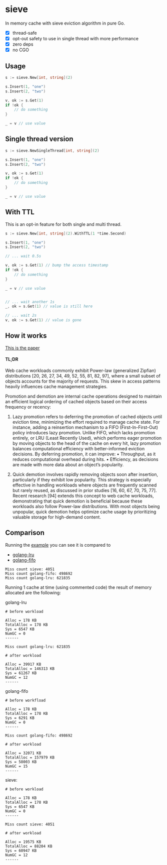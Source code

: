 # sieve

In memory cache with sieve eviction algorithm in pure Go.

- [x] thread-safe
- [x] opt-out safety to use in single thread with more performance
- [x] zero deps
- [x] no CGO

## Usage

```go
s := sieve.New[int, string](2)

s.Insert(1, "one")
s.Insert(2, "two")

v, ok := s.Get(1)
if !ok {
    // do something
}

_ = v // use value
```

## Single thread version

```go
s := sieve.NewSingleThread[int, string](2)

s.Insert(1, "one")
s.Insert(2, "two")

v, ok := s.Get(1)
if !ok {
    // do something
}

_ = v // use value
```

## With TTL

This is an opt-in feature for both single and multi thread.

```go
s := sieve.New[int, string](2).WithTTL(1 *time.Second)

s.Insert(1, "one")
s.Insert(2, "two")

// ... wait 0.5s

v, ok := s.Get(1) // bump the access timestamp
if !ok {
    // do something
}

_ = v // use value


// ... wait another 1s
_, ok = s.Get(1) // value is still here

// ... wait 2s
v, ok := s.Get(1) // value is gone
```


## How it works

[This is the paper](https://yazhuozhang.com/assets/publication/nsdi24-sieve.pdf)

#### TL;DR

Web cache workloads commonly exhibit Power-law (generalized Zipfian) distributions [20, 26, 27, 34, 49, 52, 55, 81, 82, 97], where a small subset of objects accounts for the majority of requests. This skew in access patterns heavily influences cache management strategies.

Promotion and demotion are internal cache operations designed to maintain an efficient logical ordering of cached objects based on their access frequency or recency:

1.	Lazy promotion refers to deferring the promotion of cached objects until eviction time, minimizing the effort required to manage cache state. For instance, adding a reinsertion mechanism to a FIFO (First-In-First-Out) policy introduces lazy promotion. Unlike FIFO, which lacks promotion entirely, or LRU (Least Recently Used), which performs eager promotion by moving objects to the head of the cache on every hit, lazy promotion balances computational efficiency with better-informed eviction decisions. By deferring promotion, it can improve:
	•	Throughput, as it reduces computational overhead during hits.
	•	Efficiency, as decisions are made with more data about an object’s popularity.

2.	Quick demotion involves rapidly removing objects soon after insertion, particularly if they exhibit low popularity. This strategy is especially effective in handling workloads where objects are frequently scanned but rarely reused, as discussed in prior studies [16, 60, 67, 70, 75, 77]. Recent research [94] extends this concept to web cache workloads, demonstrating that quick demotion is beneficial because these workloads also follow Power-law distributions. With most objects being unpopular, quick demotion helps optimize cache usage by prioritizing valuable storage for high-demand content.

## Comparison

Running the [example](./examples/main.go) you can see it is compared to 
 - [golang-lru](github.com/hashicorp/golang-lru)
 - [golang-fifo]("github.com/scalalang2/golang-fifo")
```
Miss count sieve: 4051
Miss count golang-fifo: 498692
Miss count golang-lru: 621835
```

Running 1 cache at time (using commented code) the result of memory allocated are the following:

golang-lru
```
# before workload

Alloc = 178 KB
TotalAlloc = 178 KB
Sys = 6547 KB
NumGC = 0
------

Miss count golang-lru: 621835

# after workload

Alloc = 39917 KB
TotalAlloc = 146313 KB
Sys = 61267 KB
NumGC = 12
------
```

golang-fifo
```
# before workfload

Alloc = 178 KB
TotalAlloc = 178 KB
Sys = 6291 KB
NumGC = 0
------

Miss count golang-fifo: 498692

# after workload

Alloc = 32071 KB
TotalAlloc = 157979 KB
Sys = 58003 KB
NumGC = 15
------
```

sieve:
```
# before workload

Alloc = 178 KB
TotalAlloc = 178 KB
Sys = 6547 KB
NumGC = 0
------

Miss count sieve: 4051

# after workload

Alloc = 19575 KB
TotalAlloc = 88204 KB
Sys = 60947 KB
NumGC = 12
------
```
